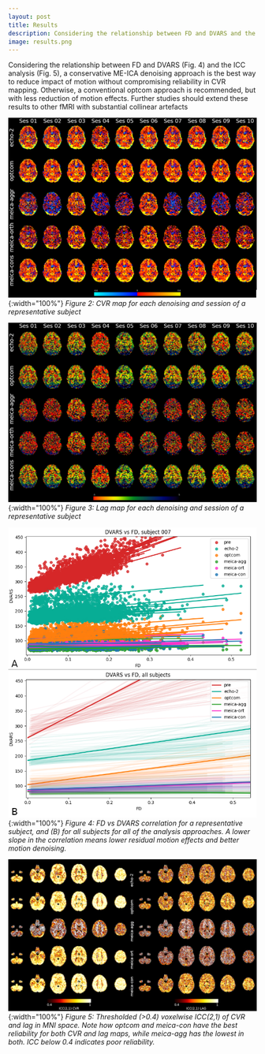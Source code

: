 ```yaml
---
layout: post
title: Results
description: Considering the relationship between FD and DVARS and the ICC analysis, a conservative ME-ICA denoising approach is the best way to reduce impact of motion without compromising reliability in CVR mapping. Otherwise, a conventional optcom approach is recommended, but with less reduction of motion effects.
image: results.png
---
```


Considering the relationship between FD and DVARS (Fig. 4) and the ICC analysis (Fig. 5), a conservative ME-ICA denoising approach is the best way to reduce impact of motion without compromising reliability in CVR mapping. Otherwise, a conventional optcom approach is recommended, but with less reduction of motion effects. Further studies should extend these results to other fMRI with substantial collinear artefacts


![](assets/images/results_1.png){:width="100%"}
*Figure 2: CVR map for each denoising and session of a representative subject*

![](assets/images/results_2.png){:width="100%"}
*Figure 3: Lag map for each denoising and session of a representative subject*

![](assets/images/results_3.png){:width="100%"}
*Figure 4: FD vs DVARS correlation for a representative subject, and (B) for all subjects for all of the analysis approaches. A lower
slope in the correlation means lower residual motion effects and better motion denoising.*

![](assets/images/results_4.png){:width="100%"}
*Figure 5: Thresholded (>0.4) voxelwise ICC(2,1) of CVR and lag in MNI space. Note how optcom and meica-con have the best reliability
for both CVR and lag maps, while meica-agg has the lowest in both. ICC below 0.4 indicates poor reliability.*